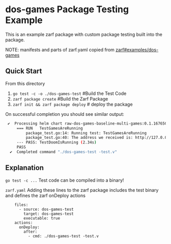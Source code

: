 # dos-games Package Testing Example

This is an example zarf package with custom package testing built into the package.

NOTE: manifests and parts of zarf.yaml copied from [zarf#examples/dos-games](https://github.com/defenseunicorns/zarf/tree/main/examples/dos-games)

## Quick Start

From this directory
1. `go test -c -o ./dos-games-test` #Build the Test Code
2. `zarf package create` #Build the Zarf Package
3. `zarf init && zarf package deploy` # deploy the package

On successful completion you should see similar output:

```sh
 ✔  Processing helm chart raw-dos-games-baseline-multi-games:0.1.1676505567 from Zarf-generated helm chart
     === RUN   TestGamesAreRunning
         package_test.go:14: Running test: TestGamesAreRunning
         package_test.go:40: The address we received is: http://127.0.0.1:55826
     --- PASS: TestDoomIsRunning (2.34s)
     PASS
  ✔  Completed command "./dos-games-test -test.v"
```

## Explanation

`go test -c ...`
    Test code can be compiled into a binary!

`zarf.yaml`
Adding these lines to the zarf package includes the test binary and defines the zarf onDeploy actions
```
    files:
      - source: dos-games-test
        target: dos-games-test
        executable: true
    actions:
      onDeploy:
        after:
          - cmd: ./dos-games-test -test.v
```
